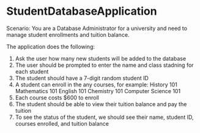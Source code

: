 # StudentDatabaseApplication

Scenario: You are a Database Administrator for a university and need to manage student enrollments and tuition balance.

The application does the following:
1. Ask the user how many new students will be added to the database
2. The user should be prompted to enter the name and class stadning for each student
3. The student should have a 7-digit random student ID
4. A student can enroll in the any courses, for example:
      History 101
      Mathematics 101
      English 101
      Chemistry 101
      Computer Science 101
5. Each course costs $600 to enroll
6. The student should be able to view their tuition balance and pay the tuition
7. To see the status of the student, we should see their name, student ID, courses enrolled, and tuition balance
